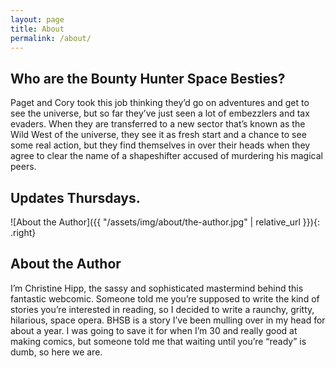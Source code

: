 ```yaml
---
layout: page
title: About
permalink: /about/
---
```


## Who are the Bounty Hunter Space Besties?

Paget and Cory took this job thinking they’d go on adventures and get to see the universe, but so far they’ve just seen a lot of embezzlers and tax evaders. When they are transferred to a new sector that’s known as the Wild West of the universe, they see it as fresh start and a chance to see some real action, but they find themselves in over their heads when they agree to clear the name of a shapeshifter accused of murdering his magical peers.

## Updates Thursdays.

![About the Author]({{ "/assets/img/about/the-author.jpg" | relative_url }}){: .right}

## About the Author

I’m Christine Hipp, the sassy and sophisticated mastermind behind this fantastic webcomic. Someone told me you’re supposed to write the kind of stories you’re interested in reading, so I decided to write a raunchy, gritty, hilarious, space opera. BHSB is a story I’ve been mulling over in my head for about a year. I was going to save it for when I’m 30 and really good at making comics, but someone told me that waiting until you’re “ready” is dumb, so here we are.

